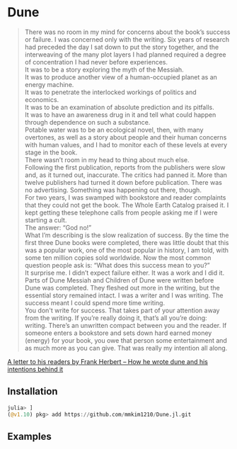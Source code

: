 # Dune

> There was no room in my mind for concerns about the book’s success or failure. I was concerned only with the writing. Six years of research had preceded the day I sat down to put the story together, and the interweaving of the many plot layers I had planned required a degree of concentration I had never before experiences.  
It was to be a story exploring the myth of the Messiah.  
It was to produce another view of a human-occupied planet as an energy machine.  
It was to penetrate the interlocked workings of politics and economics.  
It was to be an examination of absolute prediction and its pitfalls.  
It was to have an awareness drug in it and tell what could happen through dependence on such a substance.  
Potable water was to be an ecological novel, then, with many overtones, as well as a story about people and their human concerns with human values, and I had to monitor each of these levels at every stage in the book.  
There wasn’t room in my head to thing about much else.  
Following the first publication, reports from the publishers were slow and, as it turned out, inaccurate. The critics had panned it. More than twelve publishers had turned it down before publication. There was no advertising. Something was happening out there, though.  
For two years, I was swamped with bookstore and reader complaints that they could not get the book. The Whole Earth Catalog praised it. I kept getting these telephone calls from people asking me if I were starting a cult.  
The answer: “God no!”  
What I’m describing is the slow realization of success. By the time the first three Dune books were completed, there was little doubt that this was a popular work, one of the most popular in history, I am told, with some ten million copies sold worldwide. Now the most common question people ask is: “What does this success mean to you?”  
It surprise me. I didn’t expect failure either. It was a work and I did it. Parts of Dune Messiah and Children of Dune were written before Dune was completed. They fleshed out more in the writing, but the essential story remained intact. I was a writer and I was writing. The success meant I could spend more time writing.  
You don't write for success. That takes part of your attention away from the writing. If you’re really doing it, that’s all you’re doing: writing. There’s an unwritten compact between you and the reader. If someone enters a bookstore and sets down hard earned money (energy) for your book, you owe that person some entertainment and as much more as you can give. That was really my intention all along.

[A letter to his readers by Frank Herbert – How he wrote dune and his intentions behind it](https://fgiasson.com/blog/index.php/2005/03/01/a_letter_to_his_readers_by_frank_herbert/)

## Installation

```julia
julia> ]
(@v1.10) pkg> add https://github.com/mmkim1210/Dune.jl.git
```
## Examples
